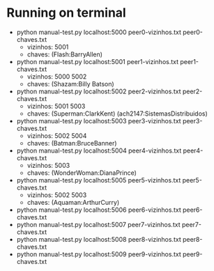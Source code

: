 # Running on terminal
* python manual-test.py localhost:5000 peer0-vizinhos.txt peer0-chaves.txt
  * vizinhos: 5001
  * chaves: (Flash:BarryAllen)
* python manual-test.py localhost:5001 peer1-vizinhos.txt peer1-chaves.txt
  * vizinhos: 5000 5002
  * chaves: (Shazam:Billy Batson)
* python manual-test.py localhost:5002 peer2-vizinhos.txt peer2-chaves.txt
  * vizinhos: 5001 5003
  * chaves: (Superman:ClarkKent) (ach2147:SistemasDistribuidos)
* python manual-test.py localhost:5003 peer3-vizinhos.txt peer3-chaves.txt
  * vizinhos: 5002 5004
  * chaves: (Batman:BruceBanner)
* python manual-test.py localhost:5004 peer4-vizinhos.txt peer4-chaves.txt
  * vizinhos: 5003
  * chaves: (WonderWoman:DianaPrince)
* python manual-test.py localhost:5005 peer5-vizinhos.txt peer5-chaves.txt
  * vizinhos: 5002 5003
  * chaves: (Aquaman:ArthurCurry)
* python manual-test.py localhost:5006 peer6-vizinhos.txt peer6-chaves.txt
* python manual-test.py localhost:5007 peer7-vizinhos.txt peer7-chaves.txt
* python manual-test.py localhost:5008 peer8-vizinhos.txt peer8-chaves.txt
* python manual-test.py localhost:5009 peer9-vizinhos.txt peer9-chaves.txt
